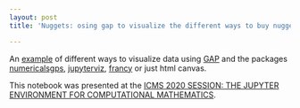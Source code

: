 ```yaml
---
layout: post
title: 'Nuggets: osing gap to visualize the different ways to buy nuggets'

---
```


An [example](https://numerical-semigroups.github.io/Nuggets/) of different ways to visualize data using [GAP](https://www.gap-system.org/) and the packages [numericalsgps](https://gap-packages.github.io/numericalsgps/), [jupyterviz](https://www.gap-system.org/Packages/jupyterviz.html), [francy](https://www.gap-system.org/Packages/francy.html) or just html canvas. 

This notebook was presented at the [ICMS 2020 SESSION: THE JUPYTER ENVIRONMENT FOR COMPUTATIONAL MATHEMATICS](https://opendreamkit.org/meetings/2020-07-13-ICMS-Jupyter/).